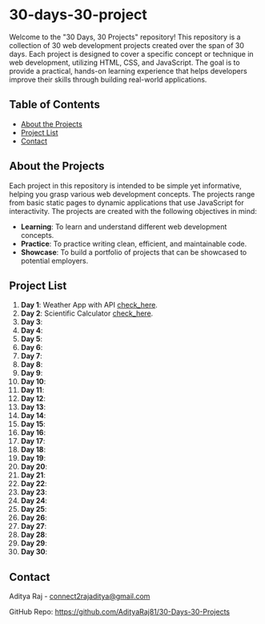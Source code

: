 # 30-days-30-project

Welcome to the "30 Days, 30 Projects" repository! This repository is a collection of 30 web development projects created over the span of 30 days. Each project is designed to cover a specific concept or technique in web development, utilizing HTML, CSS, and JavaScript. The goal is to provide a practical, hands-on learning experience that helps developers improve their skills through building real-world applications.

## Table of Contents

- [About the Projects](#about-the-projects)
- [Project List](#project-list)
- [Contact](#contact)

## About the Projects

Each project in this repository is intended to be simple yet informative, helping you grasp various web development concepts. The projects range from basic static pages to dynamic applications that use JavaScript for interactivity. The projects are created with the following objectives in mind:

- **Learning**: To learn and understand different web development concepts.
- **Practice**: To practice writing clean, efficient, and maintainable code.
- **Showcase**: To build a portfolio of projects that can be showcased to potential employers.

## Project List

1. **Day 1**: Weather App with API <a href="https://weather-check-by-aditya.netlify.app/" target="_blank"> check_here</a>.
2. **Day 2**: Scientific Calculator <a href="https://calci-by-aditya.netlify.app/" target="_blank"> check_here</a>.
3. **Day 3**: 
4. **Day 4**: 
5. **Day 5**: 
6. **Day 6**: 
7. **Day 7**: 
8. **Day 8**: 
9. **Day 9**: 
10. **Day 10**: 
11. **Day 11**: 
12. **Day 12**: 
13. **Day 13**: 
14. **Day 14**: 
15. **Day 15**: 
16. **Day 16**: 
17. **Day 17**: 
18. **Day 18**: 
19. **Day 19**: 
20. **Day 20**: 
21. **Day 21**: 
22. **Day 22**: 
23. **Day 23**: 
24. **Day 24**: 
25. **Day 25**: 
26. **Day 26**: 
27. **Day 27**: 
28. **Day 28**: 
29. **Day 29**: 
30. **Day 30**: 

## Contact
Aditya Raj - connect2rajaditya@gmail.com

GitHub Repo: https://github.com/AdityaRaj81/30-Days-30-Projects
